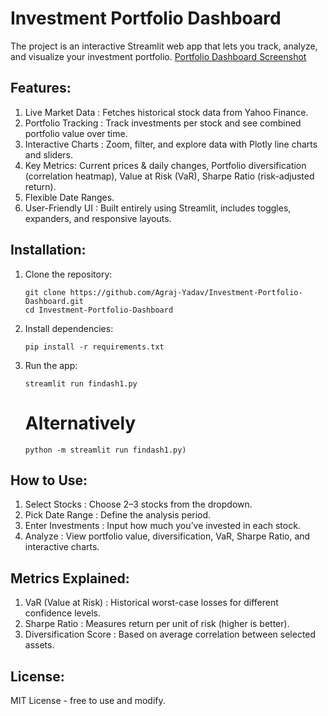 # Investment Portfolio Dashboard 

The project is an interactive Streamlit web app that lets you track, analyze, and visualize your investment portfolio. 
[Portfolio Dashboard Screenshot](prfolioscrsht.png)

## Features:
1) Live Market Data : Fetches historical stock data from Yahoo Finance.
2) Portfolio Tracking : Track investments per stock and see combined portfolio value over time.
3) Interactive Charts : Zoom, filter, and explore data with Plotly line charts and sliders.
4) Key Metrics: Current prices & daily changes, Portfolio diversification (correlation heatmap), Value at Risk (VaR), Sharpe Ratio (risk-adjusted return).
5) Flexible Date Ranges.
6) User-Friendly UI : Built entirely using Streamlit, includes toggles, expanders, and responsive layouts.

## Installation:
1. Clone the repository:
   ```
   git clone https://github.com/Agraj-Yadav/Investment-Portfolio-Dashboard.git
   cd Investment-Portfolio-Dashboard
   ```
2. Install dependencies:
   ```
   pip install -r requirements.txt
   ```
3. Run the app:
   ```
   streamlit run findash1.py
   ```
   # Alternatively
   ```
   python -m streamlit run findash1.py)
   ```
## How to Use:
1) Select Stocks : Choose 2–3 stocks from the dropdown.
2) Pick Date Range : Define the analysis period.
3) Enter Investments : Input how much you’ve invested in each stock.
4) Analyze : View portfolio value, diversification, VaR, Sharpe Ratio, and interactive charts.

## Metrics Explained:
1) VaR (Value at Risk) : Historical worst-case losses for different confidence levels.
2) Sharpe Ratio : Measures return per unit of risk (higher is better).
3) Diversification Score : Based on average correlation between selected assets.

## License: 
MIT License - free to use and modify.



